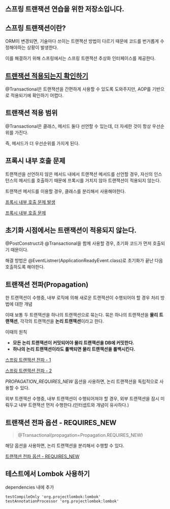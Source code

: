 ## 스프링 트랜잭션 연습을 위한 저장소입니다.

## 스프링 트랜잭션이란?

ORM이 변경되면, 기술마다 쓰이는 트랜잭션 방법이 다르기 때문에 코드를 번거롭게 수정해야하는 상황이 발생한다.

이를 해결하기 위해 스프링에서는 스프링 트랜잭션 추상화 인터페이스를 제공한다.

## [트랜잭션 적용되는지 확인하기](https://waveofymymind.tistory.com/53)

@Transactional은 트랜잭션을 간편하게 사용할 수 있도록 도와주지만, AOP를 기반으로 적용되기에 확인하기 어렵다.

## 트랜잭션 적용 범위

@Transactional은 클래스, 메서드 둘다 선언할 수 있는데, 더 자세한 것이 항상 우선순위를 가진다.

즉, 메서드가 더 우선순위를 가지게 된다.

## 프록시 내부 호출 문제

트랜잭션을 선언하지 않은 메서드 내에서 트랜잭션 메서드를 선언할 경우, 자신의 인스턴스의 메서드를 호출하기 때문에 프록시를 거치지 않아 트랜잭션이 적용되지 않는다.

트랜잭션 메서드를 이용할 경우, 클래스를 분리해서 사용해야한다.

[프록시 내부 호출 문제 발생](https://waveofymymind.tistory.com/54)

[프록시 내부 호출 문제 ](https://waveofymymind.tistory.com/55)

## 초기화 시점에서는 트랜잭션이 적용되지 않는다.

@PostConstruct과 @Transactional을 함께 사용할 경우, 초기화 코드가 먼저 호출되기 때문이다.

해결 방법은 @EventListner(ApplicationReadyEvent.class)로 초기화가 끝난 다음 호출하도록 해야한다.

## 트랜잭션 전파(Propagation)

한 트랜잭션이 수행중, 내부 로직에 의해 새로운 트랜잭션이 수행되어야 할 경우 처리 방법에 대한 개념

이때 보통 두 트랜잭션을 하나의 트랜잭션으로 묶는다.
묶은 하나의 트랜잭션을 **물리 트랜잭션**, 각각의 트랜잭션을 **논리 트랜잭션**이라고 한다.

이때의 원칙
- **모든 논리 트랜잭션이 커밋되어야 물리 트랜잭션을 DB에 커밋한다.**
- **하나의 논리 트랜잭션이라도 롤백되면 물리 트랜잭션을 롤백시킨다.**

[스프링 트랜잭션 전파 - 1](https://waveofmymind.tistory.com/59)

[스프링 트랜잭션 전파 - 2](https://waveofmymind.tistory.com/60)

*PROPAGATION_REQUIRES_NEW* 옵션을 사용하면, 논리 트랜잭션을 독립적으로 사용할 수 있다.

외부 트랜잭션 수행중, 내부 트랜잭션이 수행되어져야 할 경우, 외부 트랜잭션을 잠시 미뤄두고 내부 트랜잭션 먼저 수행한다.(인터셉트와 개념이 유사하다.)

## 트랜잭션 전파 옵션 - REQUIRES_NEW

> @Transactional(propagation=Propagation.REQUIRES_NEW)

해당 옵션을 사용하면, 논리 트랜잭션을 분리해서 수행할 수 있다.

[트랜잭션 전파 옵션 - REQUIRES_NEW](https://waveofmymind.tistory.com/61)






## 테스트에서 Lombok 사용하기

dependencies 내에 추가

```
testCompileOnly 'org.projectlombok:lombok'
testAnnotationProcessor 'org.projectlombok:lombok'
```






